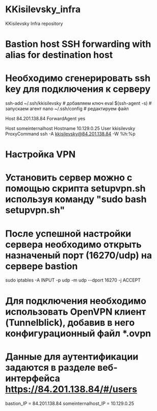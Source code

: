 # KKisilevsky_infra
KKisilevsky Infra repository

# Bastion host SSH forwarding with alias for destination host
# Необходимо сгенерировать ssh key для подключения к серверу

ssh-add ~/.ssh/kkisilevsky # добавляем ключ
eval $(ssh-agent -s) # запускаем агент
nano ~/.ssh/config # редактируем файл

Host    84.201.138.84
        ForwardAgent yes

Host    someinternalhost
        Hostname 10.129.0.25
        User kkisilevsky
        ProxyCommand ssh -A kkisilevsky@84.201.138.84 -W %h:%p

# Настройка VPN
# Установить сервер можно с помощью скрипта setupvpn.sh используя команду "sudo bash setupvpn.sh"
# После успешной настройки сервера необходимо открыть назначеный порт (16270/udp) на сервере bastion 
sudo iptables -A INPUT -p udp -m udp --dport 16270 -j ACCEPT 
# Для подключения необходимо использовать OpenVPN клиент (Tunnelblick), добавив в него конфигурационный файл *.ovpn
# Данные для аутентификации задаются в разделе веб-интерфейса https://84.201.138.84/#/users
bastion_IP = 84.201.138.84 
someinternalhost_IP = 10.129.0.25


